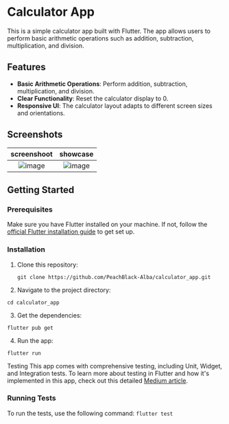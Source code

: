 # Calculator App

This is a simple calculator app built with Flutter. The app allows users to perform basic arithmetic operations such as addition, subtraction, multiplication, and division.

## Features

- **Basic Arithmetic Operations**: Perform addition, subtraction, multiplication, and division.
- **Clear Functionality**: Reset the calculator display to 0.
- **Responsive UI**: The calculator layout adapts to different screen sizes and orientations.

## Screenshots


| screenshoot  | showcase |
| :------: | :-----: |
|![image](https://github.com/user-attachments/assets/baa9378a-b9a9-47d3-ba04-1d1e8424ef85)|![image](https://github.com/user-attachments/assets/5587d807-b0bb-4889-a2fb-dbf8865fc7e8)|




## Getting Started

### Prerequisites

Make sure you have Flutter installed on your machine. If not, follow the [official Flutter installation guide](https://flutter.dev/docs/get-started/install) to get set up.

### Installation

1. Clone this repository:

   `git clone https://github.com/PeachBlack-Alba/calculator_app.git`
   
2. Navigate to the project directory:

`cd calculator_app`
   
3. Get the dependencies:

`flutter pub get`

4. Run the app:

`flutter run`

Testing
This app comes with comprehensive testing, including Unit, Widget, and Integration tests. To learn more about testing in Flutter and how it's implemented in this app, check out this detailed [Medium article](https://medium.com/@albatdr/guide-to-testing-in-flutter-unit-widget-and-integration-testing-4fd256c36773).


### Running Tests
To run the tests, use the following command:
`flutter test`







